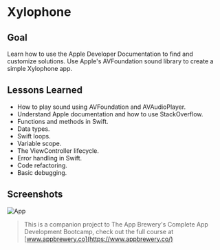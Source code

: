 # Xylophone

## Goal

Learn how to use the Apple Developer Documentation to find and customize solutions. Use Apple's AVFoundation sound library to create a simple Xylophone app.

## Lessons Learned

* How to play sound using AVFoundation and AVAudioPlayer.
* Understand Apple documentation and how to use StackOverflow.
* Functions and methods in Swift. 
* Data types.
* Swift loops.
* Variable scope.
* The ViewController lifecycle.
* Error handling in Swift.
* Code refactoring.
* Basic debugging.

## Screenshots

![App](https://user-images.githubusercontent.com/42533186/152015608-b6181cc5-a9f7-490a-8dc7-b39c3a626134.png)



>This is a companion project to The App Brewery's Complete App Development Bootcamp, check out the full course at [www.appbrewery.co](https://www.appbrewery.co/)
